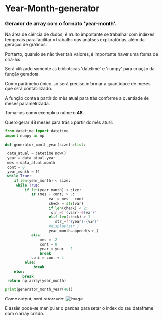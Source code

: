 # Year-Month-generator
### Gerador de array com o formato 'year-month'.

Na área de ciência de dados, é muito importante se trabalhar com indexes temporais para facilitar o trabalho das análises exploratórias, além da geração de gráficos.

Portanto, quando se não tiver tais valores, é importante haver uma forma de criá-los.

Será utilizado somente as bibliotecas 'datetime' e 'numpy' para criação da função geradora.

Como parâmetro único, só será preciso informar a quantidade de meses que será contabilizado.

A função conta a partir do mês atual para trás conforme a quantiade de meses parametrizada.

Tomamos como exemplo o número **48**.

Quero gerar 48 meses para trás a partir do mês atual:

~~~python
from datetime import datetime
import numpy as np

def generator_month_year(size)->list:

 data_atual = datetime.now()
 year = data_atual.year
 mes = data_atual.month
 cont = 0
 year_month = []
 while True:
    if len(year_month) < size:
     while True:
         if len(year_month) < size:
            if (mes - cont) > 0:
                    var = mes - cont
                    check = str(var)
                    if len(check) < 2:
                     str_=f'{year}-0{var}'
                    elif len(check) > 1:
                       str_=f'{year}-{var}'
                    #display(str_)
                    year_month.append(str_)
            else:
                mes = 12
                cont = 0
                year = year - 1
                break
            cont = cont + 1
         else: 
             break
    else:
        break
 return np.array(year_month)

print(generator_month_year(48))
~~~
Como output, será retornado:
![image](https://github.com/Caloka/Year-Month-generator/assets/75040393/3ce9389d-7c32-4df3-95ae-e092dfae6177)

E assim pode-se manipular o pandas para setar o index do seu dataframe com o array criado.


